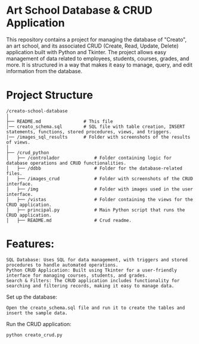 # Art School Database & CRUD Application

This repository contains a project for managing the database of "Creato", an art school, and its associated CRUD (Create, Read, Update, Delete) application built with Python and Tkinter. The project allows easy management of data related to employees, students, courses, grades, and more. It is structured in a way that makes it easy to manage, query, and edit information from the database.

# Project Structure
```
/creato-school-database
│
├── README.md                # This file
│── creato_schema.sql        # SQL file with table creation, INSERT statements, functions, stored procedures, views, and triggers.
│── /images_sql_results      # Folder with screenshots of the results of views.
│
├── /crud_python
│   ├── /controlador             # Folder containing logic for database operations and CRUD functionalities.
│   ├── /ddbb                    # Folder for the database-related files.
│   ├── /images_crud             # Folder with screenshots of the CRUD interface.
│   ├── /img                     # Folder with images used in the user interface.
│   ├── /vistas                  # Folder containing the views for the CRUD application.
│   ├── principal.py             # Main Python script that runs the CRUD application.
│   ├── README.md                # Crud readme.
```

# Features:

    SQL Database: Uses SQL for data management, with triggers and stored procedures to handle automated operations.
    Python CRUD Application: Built using Tkinter for a user-friendly interface for managing courses, students, and grades.
    Search & Filters: The CRUD application includes functionality for searching and filtering records, making it easy to manage data.

Set up the database:

    Open the creato_schema.sql file and run it to create the tables and insert the sample data.

Run the CRUD application:

    python creato_crud.py

